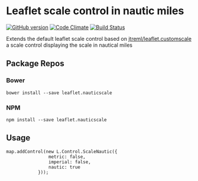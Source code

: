 # Leaflet scale control in nautic miles

[![GitHub version](https://badge.fury.io/gh/PowerPan%2Fleaflet.nauticscale.svg)](http://badge.fury.io/gh/PowerPan%2Fleaflet.nauticscale) [![Code Climate](https://codeclimate.com/github/PowerPan/leaflet.nauticscale/badges/gpa.svg)](https://codeclimate.com/github/PowerPan/leaflet.nauticscale) [![Build Status](https://travis-ci.org/PowerPan/leaflet.nauticscale.svg?branch=master)](https://travis-ci.org/PowerPan/leaflet.nauticscale)

Extends the default leaflet scale control based on [jtreml/leaflet.customscale](https://github.com/jtreml/leaflet.customscale) a scale control displaying the scale in nautical miles

## Package Repos

### Bower
```
bower install --save leaflet.nauticscale
```

### NPM
```
npm install --save leaflet.nauticscale
```

## Usage

```
map.addControl(new L.Control.ScaleNautic({
				metric: false,
				imperial: false,
				nautic: true
			}));
```
